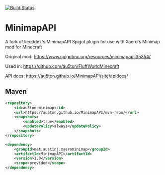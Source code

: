 [![Build Status](https://travis-ci.org/au5ton/MinimapAPI.svg?branch=master)](https://travis-ci.org/au5ton/MinimapAPI)

# MinimapAPI
A fork of liec0dez's MinimapAPI Spigot plugin for use with Xaero's Minimap mod for Minecraft

Original mod: https://www.spigotmc.org/resources/minimapapi.35354/

Used in: https://github.com/au5ton/FluffWorldMinecraft

API docs: https://au5ton.github.io/MinimapAPI/site/apidocs/

## Maven
```xml
<repository>
    <id>au5ton-minimap</id>
    <url>https://au5ton.github.io/MinimapAPI/mvn-repo/</url>
    <snapshots>
        <enabled>true</enabled>
        <updatePolicy>always</updatePolicy>
    </snapshots>
</repository>
```

```xml
<dependency>
    <groupId>net.austinj.xaerominimap</groupId>
    <artifactId>MinimapAPI</artifactId>
    <version>1.0</version>
    <scope>provided</scope>
</dependency>
```